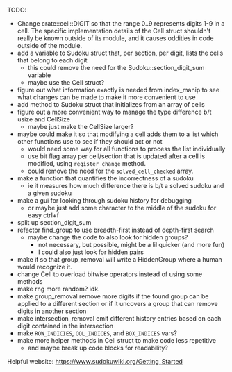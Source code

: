 TODO:
- Change crate::cell::DIGIT so that the range 0..9 represents digits 1-9 in
  a cell.
  The specific implementation details of the Cell struct shouldn't really
  be known outside of its module, and it causes oddities in code outside of
  the module.
- add a variable to Sudoku struct that, per section, per digit,
  lists the cells that belong to each digit
  - this could remove the need for the Sudoku::section_digit_sum variable
  - maybe use the Cell struct?
- figure out what information exactly is needed from index_manip
  to see what changes can be made to make it more convenient to use
- add method to Sudoku struct that initializes from an array of cells
- figure out a more convenient way to manage the type difference b/t
  usize and CellSize
  - maybe just make the CellSize larger?
- maybe could make it so that modifying a cell adds them to a list
  which other functions use to see if they should act or not
  - would need some way for all functions to process the list individually
  - use bit flag array per cell/section that is updated after a cell is
    modified, using `register_change` method.
  - could remove the need for the `solved_cell_checked` array.
- make a function that quantifies the incorrectness of a sudoku
  - ie it measures how much difference there is b/t a solved sudoku and a given sudoku
- make a gui for looking through sudoku history for debugging
  - or maybe just add some character to the middle of the sudoku for easy ctrl+f
- split up section_digit_sum
- refactor find_group to use breadth-first instead of depth-first search
  - maybe change the code to also look for hidden groups?
    - not necessary, but possible, might be a lil quicker (and more fun)
    - I could also just look for hidden pairs
- make it so that group_removal will write a HiddenGroup where a human
  would recognize it.
- change Cell to overload bitwise operators instead of using some methods
- make rng more random? idk.
- make group_removal remove more digits if the found group can be applied to
  a different section or if it uncovers a group that can remove digits in another section
- make intersection_removal emit different history entries based on each digit
  contained in the intersection
- make `ROW_INDICIES`, `COL_INDICES`, and `BOX_INDICES` vars?
- make more helper methods in Cell struct to make code less repetitive
  - and maybe break up code blocks for readability?



Helpful website:
https://www.sudokuwiki.org/Getting_Started
